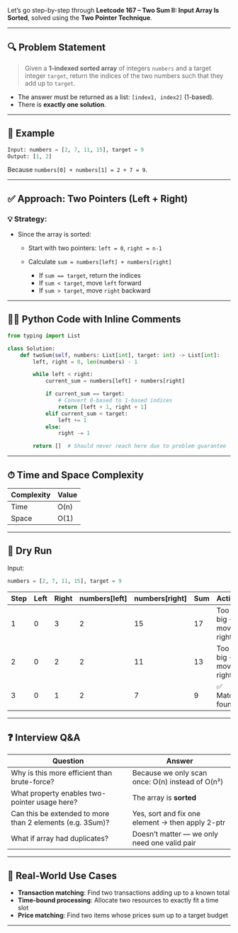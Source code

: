 Let’s go step-by-step through **Leetcode 167 – Two Sum II: Input Array Is Sorted**, solved using the **Two Pointer Technique**.

---

## 🔍 Problem Statement

> Given a **1-indexed sorted array** of integers `numbers` and a target integer `target`, return the indices of the two numbers such that they add up to `target`.

* The answer must be returned as a list: `[index1, index2]` (1-based).
* There is **exactly one solution**.

---

## 🧪 Example

```python
Input: numbers = [2, 7, 11, 15], target = 9  
Output: [1, 2]
```

Because `numbers[0] + numbers[1] = 2 + 7 = 9`.

---

## ✅ Approach: Two Pointers (Left + Right)

### 💡 Strategy:

* Since the array is sorted:

  * Start with two pointers: `left = 0`, `right = n-1`
  * Calculate `sum = numbers[left] + numbers[right]`

    * If `sum == target`, return the indices
    * If `sum < target`, move `left` forward
    * If `sum > target`, move `right` backward

---

## 🧑‍💻 Python Code with Inline Comments

```python
from typing import List

class Solution:
    def twoSum(self, numbers: List[int], target: int) -> List[int]:
        left, right = 0, len(numbers) - 1

        while left < right:
            current_sum = numbers[left] + numbers[right]

            if current_sum == target:
                # Convert 0-based to 1-based indices
                return [left + 1, right + 1]
            elif current_sum < target:
                left += 1
            else:
                right -= 1

        return []  # Should never reach here due to problem guarantee
```

---

## ⏱ Time and Space Complexity

| Complexity | Value |
| ---------- | ----- |
| Time       | O(n)  |
| Space      | O(1)  |

---

## 🧠 Dry Run

Input:

```python
numbers = [2, 7, 11, 15], target = 9
```

| Step | Left | Right | numbers\[left] | numbers\[right] | Sum | Action               |
| ---- | ---- | ----- | -------------- | --------------- | --- | -------------------- |
| 1    | 0    | 3     | 2              | 15              | 17  | Too big → move right |
| 2    | 0    | 2     | 2              | 11              | 13  | Too big → move right |
| 3    | 0    | 1     | 2              | 7               | 9   | ✅ Match found        |

---

## ❓ Interview Q\&A

| Question                                                  | Answer                                           |
| --------------------------------------------------------- | ------------------------------------------------ |
| Why is this more efficient than brute-force?              | Because we only scan once: O(n) instead of O(n²) |
| What property enables two-pointer usage here?             | The array is **sorted**                          |
| Can this be extended to more than 2 elements (e.g. 3Sum)? | Yes, sort and fix one element → then apply 2-ptr |
| What if array had duplicates?                             | Doesn’t matter — we only need one valid pair     |

---

## 🧪 Real-World Use Cases

* **Transaction matching**: Find two transactions adding up to a known total
* **Time-bound processing**: Allocate two resources to exactly fit a time slot
* **Price matching**: Find two items whose prices sum up to a target budget

---
